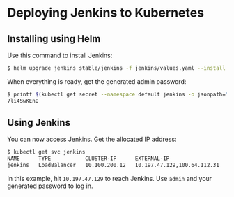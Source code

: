 # Deploying Jenkins to Kubernetes

## Installing using Helm

Use this command to install Jenkins:
```bash
$ helm upgrade jenkins stable/jenkins -f jenkins/values.yaml --install
```

When everything is ready, get the generated admin password:
```bash
$ printf $(kubectl get secret --namespace default jenkins -o jsonpath="{.data.jenkins-admin-password}" | base64 --decode);echo
7li4SwKEnO
```

## Using Jenkins

You can now access Jenkins. Get the allocated IP address:
```bash
$ kubectl get svc jenkins
NAME      TYPE           CLUSTER-IP      EXTERNAL-IP                   PORT(S)        AGE
jenkins   LoadBalancer   10.100.200.12   10.197.47.129,100.64.112.31   80:30985/TCP   5m35s
```

In this example, hit `10.197.47.129` to reach Jenkins.
Use `admin` and your generated password to log in.
